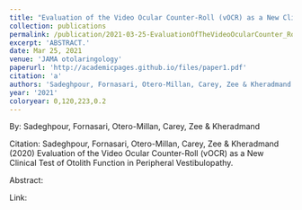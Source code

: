 ```yaml
---
title: "Evaluation of the Video Ocular Counter-Roll (vOCR) as a New Clinical Test of Otolith Function in Peripheral Vestibulopathy"
collection: publications
permalink: /publication/2021-03-25-EvaluationOfTheVideoOcularCounter_Roll_vOCR_AsANewClinicalTestO
excerpt: 'ABSTRACT.'
date: Mar 25, 2021
venue: 'JAMA otolaringology'
paperurl: 'http://academicpages.github.io/files/paper1.pdf'
citation: 'a'
authors: 'Sadeghpour, Fornasari, Otero-Millan, Carey, Zee & Kheradmand'
year: '2021'
coloryear: 0,120,223,0.2
---
```


By: Sadeghpour, Fornasari, Otero-Millan, Carey, Zee & Kheradmand

Citation: Sadeghpour, Fornasari, Otero-Millan, Carey, Zee & Kheradmand (2020) Evaluation of the Video Ocular Counter-Roll (vOCR) as a New Clinical Test of Otolith Function in Peripheral Vestibulopathy. 

Abstract: 

Link: 
